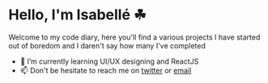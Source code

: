 <h1>Hello, I'm Isabellé ☘</h1>
Welcome to my code diary, here you'll find a various projects I have started out of boredom and I daren't say how many I've completed

- 🌱 I’m currently learning UI/UX designing and ReactJS
- 📫 Don't be hesitate to reach me on <a href="https://twitter.com/tokyogrohl">twitter</a> or <a href = "mailto: isabellapm75@gmail.com">email</a>
<!---
tokyogrohl/tokyogrohl is a ✨ special ✨ repository because its `README.md` (this file) appears on your GitHub profile.
You can click the Preview link to take a look at your changes.
--->
